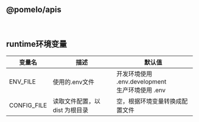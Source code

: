 ## @pomelo/apis

<br/>

## runtime环境变量
| 变量名       |  描述       | 默认值   |
| ------------ |   -------- | -------- |
| ENV_FILE        |  使用的.env文件       | 开发环境使用 .env.development<br/> 生产环境使用 .env         |  
| CONFIG_FILE        |  读取文件配置，以 dist 为根目录      |  空，根据环境变量转换成配置文件        |  
